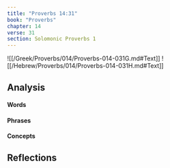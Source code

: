 ```yaml
---
title: "Proverbs 14:31"
book: "Proverbs"
chapter: 14
verse: 31
section: Solomonic Proverbs 1
---
```

![[/Greek/Proverbs/014/Proverbs-014-031G.md#Text]]
![[/Hebrew/Proverbs/014/Proverbs-014-031H.md#Text]]

## Analysis

#### Words

#### Phrases

#### Concepts

## Reflections

